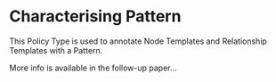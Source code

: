 # Characterising Pattern

This Policy Type is used to annotate Node Templates and Relationship Templates with a Pattern.

More info is available in the follow-up paper...